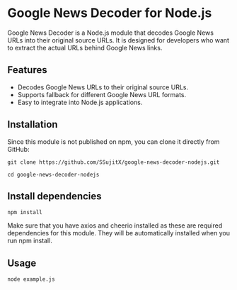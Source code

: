 # Google News Decoder for Node.js

Google News Decoder is a Node.js module that decodes Google News URLs into their original source URLs. It is designed for developers who want to extract the actual URLs behind Google News links.

## Features

- Decodes Google News URLs to their original source URLs.
- Supports fallback for different Google News URL formats.
- Easy to integrate into Node.js applications.

## Installation

Since this module is not published on npm, you can clone it directly from GitHub:

```git clone https://github.com/SSujitX/google-news-decoder-nodejs.git```

```cd google-news-decoder-nodejs```

## Install dependencies
`npm install`

Make sure that you have axios and cheerio installed as these are required dependencies for this module. They will be automatically installed when you run npm install.

## Usage

`node example.js`
